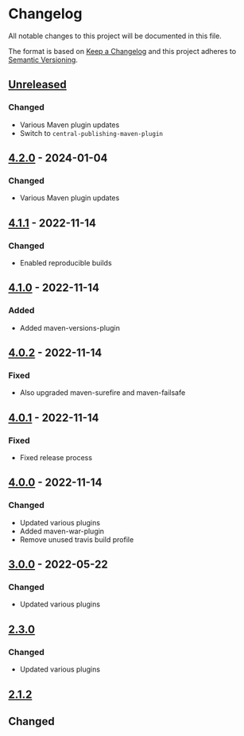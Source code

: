# Changelog

All notable changes to this project will be documented in this file.

The format is based on [Keep a Changelog](https://keepachangelog.com/en/1.0.0/)
and this project adheres to [Semantic Versioning](https://semver.org/spec/v2.0.0.html).

## [Unreleased]
### Changed
- Various Maven plugin updates
- Switch to `central-publishing-maven-plugin`

## [4.2.0] - 2024-01-04
### Changed
- Various Maven plugin updates

## [4.1.1] - 2022-11-14
### Changed
- Enabled reproducible builds

## [4.1.0] - 2022-11-14
### Added
- Added maven-versions-plugin

## [4.0.2] - 2022-11-14
### Fixed
- Also upgraded maven-surefire and maven-failsafe

## [4.0.1] - 2022-11-14
### Fixed
- Fixed release process

## [4.0.0] - 2022-11-14
### Changed
- Updated various plugins
- Added maven-war-plugin
- Remove unused travis build profile

## [3.0.0] - 2022-05-22
### Changed
- Updated various plugins

## [2.3.0]
### Changed
- Updated various plugins

## [2.1.2]

## Changed

[Unreleased]: https://github.com/cucumber/cucumber-parent/compare/v4.2.0...HEAD
[4.2.0]: https://github.com/cucumber/cucumber-parent/compare/v4.1.1...v4.2.0
[4.1.1]: https://github.com/cucumber/cucumber-parent/compare/v4.1.0...v4.1.1
[4.1.0]: https://github.com/cucumber/cucumber-parent/compare/v4.0.2...v4.1.0
[4.0.2]: https://github.com/cucumber/cucumber-parent/compare/v4.0.1...v4.0.2
[4.0.1]: https://github.com/cucumber/cucumber-parent/compare/v4.0.0...v4.0.1
[4.0.0]: https://github.com/cucumber/cucumber-parent/compare/v3.0.0...v4.0.0
[3.0.0]: https://github.com/cucumber/cucumber-parent/compare/v3.0.0...v2.3.0
[2.3.0]: https://github.com/cucumber/cucumber-parent/compare/v2.3.0...v2.1.2
[2.1.2]: https://github.com/cucumber/cucumber-parent/compare/v2.3.0...v2.1.2
